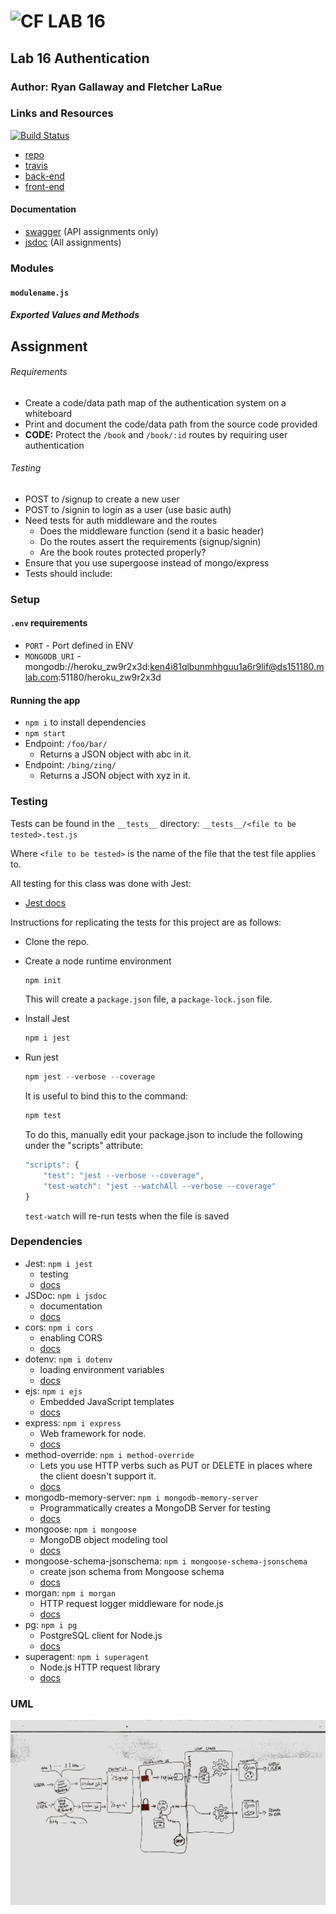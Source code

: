 ![CF](http://i.imgur.com/7v5ASc8.png) LAB 16
=================================================

## Lab 16 Authentication

### Author: Ryan Gallaway and Fletcher LaRue

### Links and Resources

[![Build Status](https://www.travis-ci.com/rkgallaway/16-authentication.svg?branch=master)](https://www.travis-ci.com/rkgallaway/16-authentication)

* [repo](https://github.com/rkgallaway/16-authentication)
* [travis](https://www.travis-ci.com/rkgallaway/16-authentication)
* [back-end](https://lab16-authentication-rg-fl.herokuapp.com)
* [front-end](localhost:3000)

#### Documentation
* [swagger](http://xyz.com) (API assignments only)
* [jsdoc](http://xyz.com) (All assignments)

### Modules
#### `modulename.js`
##### Exported Values and Methods

## Assignment
###### Requirements
* Create a code/data path map of the authentication system on a whiteboard
* Print and document the code/data path from the source code provided 
* **CODE:** Protect the `/book` and `/book/:id` routes by requiring user authentication

###### Testing
* POST to /signup to create a new user
* POST to /signin to login as a user (use basic auth)
* Need tests for auth middleware and the routes
  * Does the middleware function (send it a basic header)
  * Do the routes assert the requirements (signup/signin)
  * Are the book routes protected properly?
* Ensure that you use supergoose instead of mongo/express
* Tests should include:



### Setup
#### `.env` requirements
* `PORT` - Port defined in ENV
* `MONGODB_URI` - mongodb://heroku_zw9r2x3d:ken4i81qlbunmhhguu1a6r9lif@ds151180.mlab.com:51180/heroku_zw9r2x3d

#### Running the app
* `npm i` to install dependencies
* `npm start`
* Endpoint: `/foo/bar/`
  * Returns a JSON object with abc in it.
* Endpoint: `/bing/zing/`
  * Returns a JSON object with xyz in it.
  
### Testing
Tests can be found in the `__tests__` directory:
`__tests__/<file to be tested>.test.js`

Where `<file to be tested>` is the name of the file that the test file applies to.

All testing for this class was done with Jest: 
* [Jest docs](https://jestjs.io/docs/en/getting-started)

Instructions for replicating the tests for this project are as follows:

* Clone the repo.
* Create a node runtime environment

    ```JavaScript
    npm init
    ```
    This will create a `package.json` file, a `package-lock.json` file.

* Install Jest

    ```JavaScript
    npm i jest
    ```

* Run jest

    ```JavaScript
    npm jest --verbose --coverage
    ```
    It is useful to bind this to the command:
    ```JavaScript
    npm test
    ```
    To do this, manually edit your package.json to include the following under the "scripts" attribute:
    ```Javascript
    "scripts": {
        "test": "jest --verbose --coverage",
        "test-watch": "jest --watchAll --verbose --coverage"
    }
    ```
    `test-watch` will re-run tests when the file is saved


### Dependencies

* Jest: `npm i jest` 
    * testing
    * [docs](https://jestjs.io/docs/en/getting-started)
* JSDoc: `npm i jsdoc`
    * documentation
    * [docs](http://usejsdoc.org/)
* cors: `npm i cors`
    * enabling CORS
    * [docs](https://www.npmjs.com/package/cors)
* dotenv: `npm i dotenv`
    * loading environment variables
    * [docs](https://www.npmjs.com/package/dotenv)
* ejs: `npm i ejs`
    * Embedded JavaScript templates
    * [docs](https://www.npmjs.com/package/ejs)
* express: `npm i express`
    * Web framework for node.
    * [docs](https://www.npmjs.com/package/express)
* method-override: `npm i method-override`
    * Lets you use HTTP verbs such as PUT or DELETE in places where the client doesn't support it.
    * [docs](https://www.npmjs.com/package/method-override)
* mongodb-memory-server: `npm i mongodb-memory-server`
    * Programmatically creates a MongoDB Server for testing
    * [docs](https://www.npmjs.com/package/mongodb-memory-server)
* mongoose: `npm i mongoose`
    * MongoDB object modeling tool
    * [docs](https://www.npmjs.com/package/mongoose)
* mongoose-schema-jsonschema: `npm i mongoose-schema-jsonschema`
    * create json schema from Mongoose schema
    * [docs](https://www.npmjs.com/package/mongoose-schema-jsonschema)
* morgan: `npm i morgan`
    * HTTP request logger middleware for node.js
    * [docs](https://www.npmjs.com/package/morgan)
* pg: `npm i pg`
    * PostgreSQL client for Node.js
    * [docs](https://www.npmjs.com/package/pg)
* superagent: `npm i superagent`
    * Node.js HTTP request library
    * [docs](https://www.npmjs.com/package/superagent)

### UML
![UML](assets/lab16-uml.jpg)

